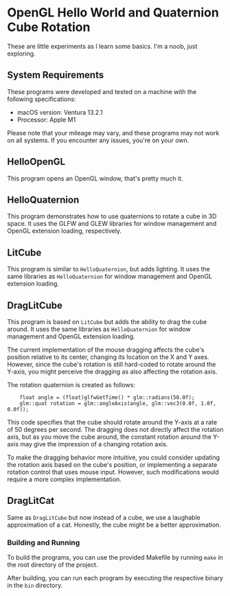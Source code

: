 # OpenGL Hello World and Quaternion Cube Rotation

These are little experiments as I learn some basics. I'm a noob, just exploring.

## System Requirements

These programs were developed and tested on a machine with the following specifications:

- macOS version: Ventura 13.2.1
- Processor: Apple M1

Please note that your mileage may vary, and these programs may not work on all systems. If you encounter any issues, you're on your own.

## HelloOpenGL

This program opens an OpenGL window, that's pretty much it.

## HelloQuaternion

This program demonstrates how to use quaternions to rotate a cube in 3D space. It uses the GLFW and GLEW libraries for window management and OpenGL extension loading, respectively.

## LitCube

This program is similar to `HelloQuaternion`, but adds lighting. It uses the same libraries as `HelloQuaternion` for window management and OpenGL extension loading.

## DragLitCube

This program is based on `LitCube` but adds the ability to drag the cube around. It uses the same libraries as `HelloQuaternion` for window management and OpenGL extension loading.

The current implementation of the mouse dragging affects the cube's position relative to its center, changing its location on the X and Y axes. However, since the cube's rotation is still hard-coded to rotate around the Y-axis, you might perceive the dragging as also affecting the rotation axis.

The rotation quaternion is created as follows:

```
	float angle = (float)glfwGetTime() * glm::radians(50.0f);
	glm::quat rotation = glm::angleAxis(angle, glm::vec3(0.0f, 1.0f, 0.0f));
```

This code specifies that the cube should rotate around the Y-axis at a rate of 50 degrees per second. The dragging does not directly affect the rotation axis, but as you move the cube around, the constant rotation around the Y-axis may give the impression of a changing rotation axis.

To make the dragging behavior more intuitive, you could consider updating the rotation axis based on the cube's position, or implementing a separate rotation control that uses mouse input. However, such modifications would require a more complex implementation.

## DragLitCat

Same as `DragLitCube` but now instead of a cube, we use a laughable approximation of a cat.  Honestly, the cube might be a better approximation.


### Building and Running

To build the programs, you can use the provided Makefile by running `make` in the root directory of the project.

After building, you can run each program by executing the respective binary in the `bin` directory.